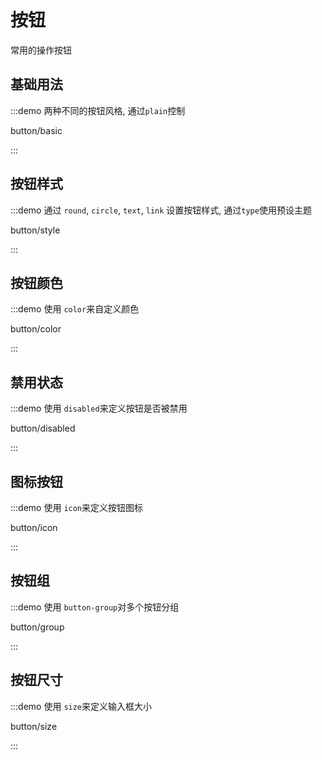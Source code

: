 # 按钮

常用的操作按钮

## 基础用法

:::demo 两种不同的按钮风格, 通过`plain`控制

button/basic

:::

## 按钮样式

:::demo 通过 `round`, `circle`, `text`, `link` 设置按钮样式, 通过`type`使用预设主题

button/style

:::

## 按钮颜色

:::demo 使用 `color`来自定义颜色

button/color

:::

## 禁用状态

:::demo 使用 `disabled`来定义按钮是否被禁用

button/disabled

:::

## 图标按钮

:::demo 使用 `icon`来定义按钮图标

button/icon

:::

## 按钮组

:::demo 使用 `button-group`对多个按钮分组

button/group

:::

## 按钮尺寸

:::demo 使用 `size`来定义输入框大小

button/size

:::

